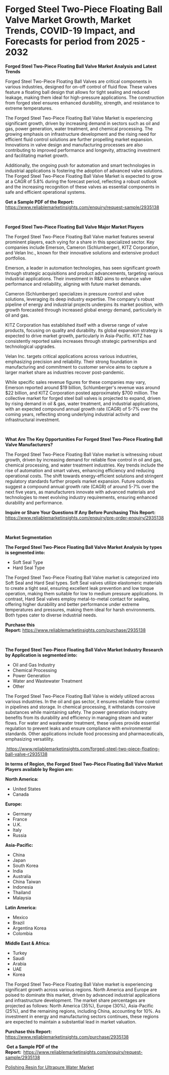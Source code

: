 <p><h1>Forged Steel Two-Piece Floating Ball Valve Market Growth, Market Trends, COVID-19 Impact, and Forecasts for period from 2025 - 2032</h1></p><p><strong>Forged Steel Two-Piece Floating Ball Valve Market Analysis and Latest Trends</strong></p>
<p><p>Forged Steel Two-Piece Floating Ball Valves are critical components in various industries, designed for on-off control of fluid flow. These valves feature a floating ball design that allows for tight sealing and reduced leakage, making them ideal for high-pressure applications. The construction from forged steel ensures enhanced durability, strength, and resistance to extreme temperatures.</p><p>The Forged Steel Two-Piece Floating Ball Valve Market is experiencing significant growth, driven by increasing demand in sectors such as oil and gas, power generation, water treatment, and chemical processing. The growing emphasis on infrastructure development and the rising need for efficient fluid control solutions are further propelling market expansion. Innovations in valve design and manufacturing processes are also contributing to improved performance and longevity, attracting investment and facilitating market growth.</p><p>Additionally, the ongoing push for automation and smart technologies in industrial applications is fostering the adoption of advanced valve solutions. The Forged Steel Two-Piece Floating Ball Valve Market is expected to grow at a CAGR of 5.8% during the forecast period, reflecting a robust outlook and the increasing recognition of these valves as essential components in safe and efficient operational systems.</p></p>
<p><strong>Get a Sample PDF of the Report:&nbsp;</strong> <a href="https://www.reliablemarketinsights.com/enquiry/request-sample/2935138?utm_campaign=2532&utm_medium=2&utm_source=Github&utm_content=ia&utm_term=14032025&utm_id=forged-steel-two-piece-floating-ball-valve">https://www.reliablemarketinsights.com/enquiry/request-sample/2935138</a></p>
<p>&nbsp;</p>
<p><strong>Forged Steel Two-Piece Floating Ball Valve Major Market Players</strong></p>
<p><p>The Forged Steel Two-Piece Floating Ball Valve market features several prominent players, each vying for a share in this specialized sector. Key companies include Emerson, Cameron (Schlumberger), KITZ Corporation, and Velan Inc., known for their innovative solutions and extensive product portfolios.</p><p>Emerson, a leader in automation technologies, has seen significant growth through strategic acquisitions and product advancements, targeting various industrial applications. Their investment in R&D aims to enhance valve performance and reliability, aligning with future market demands.</p><p>Cameron (Schlumberger) specializes in pressure control and valve solutions, leveraging its deep industry expertise. The company's robust pipeline of energy and industrial projects underpins its market position, with growth forecasted through increased global energy demand, particularly in oil and gas.</p><p>KITZ Corporation has established itself with a diverse range of valve products, focusing on quality and durability. Its global expansion strategy is expected to drive market growth, particularly in Asia-Pacific. KITZ has consistently reported sales increases through strategic partnerships and technological upgrades.</p><p>Velan Inc. targets critical applications across various industries, emphasizing precision and reliability. Their strong foundation in manufacturing and commitment to customer service aims to capture a larger market share as industries recover post-pandemic.</p><p>While specific sales revenue figures for these companies may vary, Emerson reported around $19 billion, Schlumberger's revenue was around $22 billion, and KITZ Corporation posted approximately $700 million. The collective market for forged steel ball valves is projected to expand, driven by rising demand in oil & gas, water treatment, and industrial applications, with an expected compound annual growth rate (CAGR) of 5-7% over the coming years, reflecting strong underlying industrial activity and infrastructural investment.</p></p>
<p>&nbsp;</p>
<p><strong>What Are The Key Opportunities For Forged Steel Two-Piece Floating Ball Valve Manufacturers?</strong></p>
<p><p>The Forged Steel Two-Piece Floating Ball Valve market is witnessing robust growth, driven by increasing demand for reliable flow control in oil and gas, chemical processing, and water treatment industries. Key trends include the rise of automation and smart valves, enhancing efficiency and reducing operational costs. The shift towards energy-efficient solutions and stringent regulatory standards further propels market expansion. Future outlooks suggest a compound annual growth rate (CAGR) of around 5-7% over the next five years, as manufacturers innovate with advanced materials and technologies to meet evolving industry requirements, ensuring enhanced durability and performance.</p></p>
<p><strong>Inquire or Share Your Questions If Any Before Purchasing This Report:</strong> <a href="https://www.reliablemarketinsights.com/enquiry/pre-order-enquiry/2935138?utm_campaign=2532&utm_medium=2&utm_source=Github&utm_content=ia&utm_term=14032025&utm_id=forged-steel-two-piece-floating-ball-valve">https://www.reliablemarketinsights.com/enquiry/pre-order-enquiry/2935138</a></p>
<p>&nbsp;</p>
<p><strong>Market Segmentation</strong></p>
<p><strong>The Forged Steel Two-Piece Floating Ball Valve Market Analysis by types is segmented into:</strong></p>
<p><ul><li>Soft Seal Type</li><li>Hard Seal Type</li></ul></p>
<p><p>The Forged Steel Two-Piece Floating Ball Valve market is categorized into Soft Seal and Hard Seal types. Soft Seal valves utilize elastomeric materials to create a tight seal, ensuring excellent leak prevention and low torque operation, making them suitable for low to medium pressure applications. In contrast, Hard Seal valves employ metal-to-metal contact for sealing, offering higher durability and better performance under extreme temperatures and pressures, making them ideal for harsh environments. Both types cater to diverse industrial needs.</p></p>
<p><strong>Purchase this Report:&nbsp;</strong><a href="https://www.reliablemarketinsights.com/purchase/2935138?utm_campaign=2532&utm_medium=2&utm_source=Github&utm_content=ia&utm_term=14032025&utm_id=forged-steel-two-piece-floating-ball-valve">https://www.reliablemarketinsights.com/purchase/2935138</a></p>
<p>&nbsp;</p>
<p><strong>The Forged Steel Two-Piece Floating Ball Valve Market Industry Research by Application is segmented into:</strong></p>
<p><ul><li>Oil and Gas Industry</li><li>Chemical Processing</li><li>Power Generation</li><li>Water and Wastewater Treatment</li><li>Other</li></ul></p>
<p><p>The Forged Steel Two-Piece Floating Ball Valve is widely utilized across various industries. In the oil and gas sector, it ensures reliable flow control in pipelines and storage. In chemical processing, it withstands corrosive substances while maintaining safety. The power generation industry benefits from its durability and efficiency in managing steam and water flows. For water and wastewater treatment, these valves provide essential regulation to prevent leaks and ensure compliance with environmental standards. Other applications include food processing and pharmaceuticals, emphasizing versatility.</p></p>
<p><a href="https://www.reliablemarketinsights.com/forged-steel-two-piece-floating-ball-valve-r2935138?utm_campaign=2532&utm_medium=2&utm_source=Github&utm_content=ia&utm_term=14032025&utm_id=forged-steel-two-piece-floating-ball-valve">&nbsp;https://www.reliablemarketinsights.com/forged-steel-two-piece-floating-ball-valve-r2935138</a></p>
<p><strong>In terms of Region, the Forged Steel Two-Piece Floating Ball Valve Market Players available by Region are:</strong></p>
<p>
    <p> <strong> North America: </strong>
        <ul>
            <li>United States</li>
            <li>Canada</li>
        </ul>
        </p> 
    <p> <strong> Europe: </strong>
        <ul>
            <li>Germany</li>
            <li>France</li>
            <li>U.K.</li>
            <li>Italy</li>
            <li>Russia</li>
        </ul>
        </p> 
    <p> <strong> Asia-Pacific: </strong>
        <ul>
            <li>China</li>
            <li>Japan</li>
            <li>South Korea</li>
            <li>India</li>
            <li>Australia</li>
            <li>China Taiwan</li>
            <li>Indonesia</li>
            <li>Thailand</li>
            <li>Malaysia</li>
        </ul>
        </p> 
    <p> <strong> Latin America: </strong>
        <ul>
            <li>Mexico</li>
            <li>Brazil</li>
            <li>Argentina Korea</li>
            <li>Colombia</li>
        </ul>
        </p> 
    <p> <strong> Middle East & Africa: </strong>
        <ul>
            <li>Turkey</li>
            <li>Saudi</li>
            <li>Arabia</li>
            <li>UAE</li>
            <li>Korea</li>
        </ul>
    </p>
    </p>
<p><p>The Forged Steel Two-Piece Floating Ball Valve market is experiencing significant growth across various regions. North America and Europe are poised to dominate this market, driven by advanced industrial applications and infrastructure development. The market share percentages are projected as follows: North America (35%), Europe (30%), Asia-Pacific (25%), and the remaining regions, including China, accounting for 10%. As investment in energy and manufacturing sectors continues, these regions are expected to maintain a substantial lead in market valuation.</p></p>
<p><strong>Purchase this Report: </strong><a href="https://www.reliablemarketinsights.com/purchase/2935138?utm_campaign=2532&utm_medium=2&utm_source=Github&utm_content=ia&utm_term=14032025&utm_id=forged-steel-two-piece-floating-ball-valve">https://www.reliablemarketinsights.com/purchase/2935138</a></p>
<p>&nbsp;<strong>Get a Sample PDF of the Report:&nbsp;&nbsp;</strong><a href="https://www.reliablemarketinsights.com/enquiry/request-sample/2935138?utm_campaign=2532&utm_medium=2&utm_source=Github&utm_content=ia&utm_term=14032025&utm_id=forged-steel-two-piece-floating-ball-valve">https://www.reliablemarketinsights.com/enquiry/request-sample/2935138</a></p>
<p><strong></strong></p>
<p><p><a href="https://github.com/mayabungard8092/Market-Research-Report-List-1/blob/main/polishing-resin-for-ultrapure-water-market.md?utm_campaign=2532&utm_medium=2&utm_source=Github&utm_content=ia&utm_term=14032025&utm_id=forged-steel-two-piece-floating-ball-valve">Polishing Resin for Ultrapure Water Market</a></p></p>